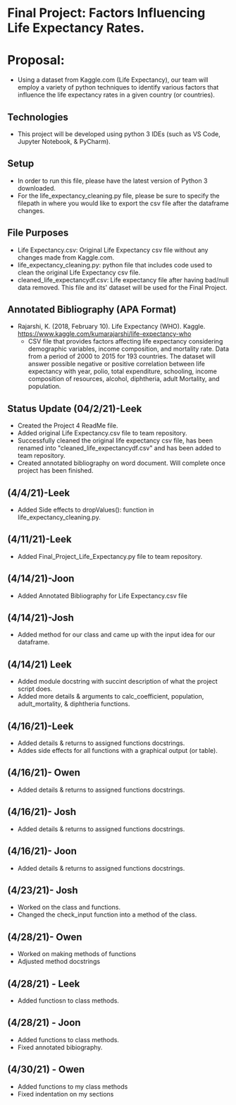 # Final Project: Factors Influencing Life Expectancy Rates.

# Proposal: 
* Using a dataset from Kaggle.com (Life Expectancy), our team will employ a variety of python techniques to identify various factors that influence the life expectancy rates in a given country (or countries).

## Technologies 
* This project will be developed using python 3 IDEs (such as VS Code, Jupyter Notebook, & PyCharm). 

## Setup 
* In order to run this file, please have the latest version of Python 3 downloaded.
* For the life_expectancy_cleaning.py file, please be sure to specify the filepath in where you would like to export the csv file after the dataframe changes.  

## File Purposes
* Life Expectancy.csv: Original Life Expectancy csv file without any changes made from Kaggle.com. 
* life_expectancy_cleaning.py: python file that includes code used to clean the original Life Expectancy csv file. 
* cleaned_life_expectancydf.csv: Life expectancy file after having bad/null data removed. This file and its' dataset will be used for the Final Project. 

## Annotated Bibliography (APA Format) 
* Rajarshi, K. (2018, February 10). Life Expectancy (WHO). Kaggle. https://www.kaggle.com/kumarajarshi/life-expectancy-who
   * CSV file that provides factors affecting life expectancy considering demographic variables, income composition, and mortality rate. Data from a period of 2000 to 2015 for        193 countries. The dataset will answer possible negative or positive correlation between life expectancy with year, polio, total expenditure, schooling, income composition      of resources, alcohol, diphtheria, adult Mortality, and population.

## Status Update (04/2/21)-Leek 
* Created the Project 4 ReadMe file.
* Added original Life Expectancy.csv file to team repository.
* Successfully cleaned the original life expectancy csv file, has been renamed into "cleaned_life_expectancydf.csv" and has been added to team repository.
* Created annotated bibliography on word document. Will complete once project has been finished.

## (4/4/21)-Leek
* Added Side effects to dropValues(): function in life_expectancy_cleaning.py. 

## (4/11/21)-Leek 
* Added Final_Project_Life_Expectancy.py file to team repository. 

## (4/14/21)-Joon 
* Added Annotated Bibliography for Life Expectancy.csv file 

## (4/14/21)-Josh
* Added method for our class and came up with the input idea for our dataframe.

## (4/14/21) Leek
* Added module docstring with succint description of what the project script does. 
* Added more details & arguments to calc_coefficient, population, adult_mortality, & diphtheria functions. 

## (4/16/21)-Leek
* Added details & returns to assigned functions docstrings.
* Addes side effects for all functions with a graphical output (or table).

## (4/16/21)- Owen
* Added details & returns to assigned functions docstrings.

## (4/16/21)- Josh
* Added details & returns to assigned functions docstrings.

## (4/16/21)- Joon
* Added details & returns to assigned functions docstrings.

## (4/23/21)- Josh
* Worked on the class and functions.
* Changed the check_input function into a method of the class.

## (4/28/21)- Owen
* Worked on making methods of functions
* Adjusted method docstrings

## (4/28/21) - Leek
* Added functiosn to class methods.

## (4/28/21) - Joon
* Added functions to class methods.
* Fixed annotated bibiography.

## (4/30/21) - Owen
* Added functions to my class methods
* Fixed indentation on my sections